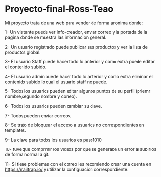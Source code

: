 # Proyecto-final-Ross-Teao

Mi proyecto trata de una web para vender de forma anonima donde:

1- Un visitante puede ver info-creador, enviar correo y la portada de la pagina donde se muestra las informacion general.

2- Un usuario registrado puede publicar sus productos y ver la lista de productos global.

3- El usuario Staff puede hacer todo lo anterior y como extra puede editar el contenido subido.

4- El usuario admin puede hacer todo lo anterior y como extra eliminar el contenido subido lo cual el usuario staff no puede.

5- Todos los usuarios pueden editar algunos puntos de su perfil (priemr nombre,segundo nombre y correo).

6- Todos los usuarios pueden cambiar su clave.

7- Todos pueden enviar correos.

8- Se trato de bloquear el acceso a usuarios no correspondientes en templates.

9- La clave para todos los usuarios es pass1010

10- tuve que comprimir los videos por que se generaba un error al subirlos de forma normal a git.

11- Si tiene problemas con el correo les recomiendo crear una cuenta en https://mailtrap.io/ y utilizar la configuacion correspondiente.
